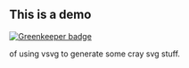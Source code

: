 ## This is a demo

[![Greenkeeper badge](https://badges.greenkeeper.io/jcblw/cray-filters.svg)](https://greenkeeper.io/)

of using vsvg to generate some cray svg stuff.
